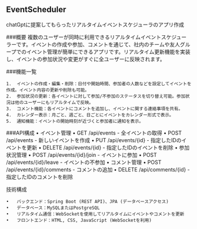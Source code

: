 ## EventScheduler
chatGptに提案してもらったリアルタイムイベントスケジューラのアプリ作成

###概要
複数のユーザーが同時に利用できるリアルタイムイベントスケジューラーです。イベントの作成や参加、コメントを通じて、社内のチームや友人グループでのイベント管理が簡単にできるアプリです。リアルタイム更新機能を実装し、イベントの参加状況や変更がすぐに全ユーザーに反映されます。

###機能一覧

	1.	イベントの作成・編集・削除：日付や開始時間、参加者の人数などを設定してイベントを作成。イベント内容の更新や削除も可能。
	2.	参加状況の更新：各イベントに対して参加/不参加のステータスを切り替え可能。参加状況は他のユーザーにもリアルタイムで反映。
	3.	コメント機能：各イベントにコメントを追加し、イベントに関する連絡事項を共有。
	4.	カレンダー表示：月ごと、週ごと、日ごとにイベントをカレンダー形式で表示。
	5.	通知機能：イベントの開始時刻が近づくと参加者に通知を表示。

 ###API構成
 	•	イベント管理
	•	GET /api/events - 全イベントの取得
	•	POST /api/events - 新しいイベントを作成
	•	PUT /api/events/{id} - 指定したIDのイベントを更新
	•	DELETE /api/events/{id} - 指定したIDのイベントを削除
	•	参加状況管理
	•	POST /api/events/{id}/join - イベントに参加
	•	POST /api/events/{id}/leave - イベントの不参加
	•	コメント管理
	•	POST /api/events/{id}/comments - コメントの追加
	•	DELETE /api/comments/{id} - 指定したIDのコメントを削除

 技術構成

	•	バックエンド：Spring Boot (REST API)、JPA (データベースアクセス)
	•	データベース：MySQLまたはPostgreSQL
	•	リアルタイム通信：WebSocketを使用してリアルタイムにイベントやコメントを更新
	•	フロントエンド：HTML, CSS, JavaScript (WebSocketを利用)
